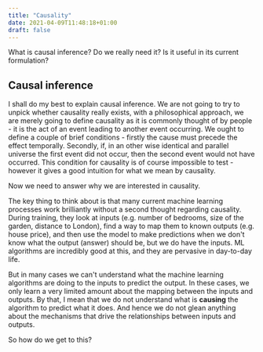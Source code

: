 ```yaml
---
title: "Causality"
date: 2021-04-09T11:48:18+01:00
draft: false
---
```


What is causal inference? Do we really need it? Is it useful in its current formulation?
<!--more-->

## Causal inference

I shall do my best to explain causal inference. We are not going to try to unpick whether causality really exists, with a philosophical approach, we are merely going to define causality as it is commonly thought of by people - it is the act of an event leading to another event occurring. We ought to define a couple of brief conditions - firstly the cause must precede the effect temporally. Secondly, if, in an other wise identical and parallel universe the first event did not occur, then the second event would not have occurred. This condition for causality is of course impossible to test - however it gives a good intuition for what we mean by causality.

Now we need to answer why we are interested in causality.

The key thing to think about is that many current machine learning processes work brilliantly without a second thought regarding causality. During training, they look at inputs (e.g. number of bedrooms, size of the garden, distance to London), find a way to map them to known outputs (e.g. house price), and then use the model to make predictions when we don't know what the output (answer) should be, but we do have the inputs. ML algorithms are incredibly good at this, and they are pervasive in day-to-day life. 

But in many cases we can't understand what the machine learning algorithms are doing to the inputs to predict the output. In these cases, we only learn a very limited amount about the mapping between the inputs and outputs. By that, I mean that we do not understand what is **causing** the algorithm to predict what it does. And hence we do not glean anything about the mechanisms that drive the relationships between inputs and outputs.

So how do we get to this?

